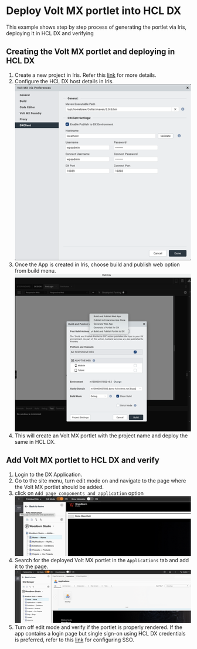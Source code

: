 
# Deploy Volt MX portlet into HCL DX

This example shows step by step process of generating the portlet via Iris, deploying it in HCL DX and verifying

## Creating the Volt MX portlet and deploying in HCL DX

1. Create a new project in Iris. Refer this [link](https://opensource.hcltechsw.com/volt-mx-docs/docs/documentation/index.html) for more details.
2. Configure the HCL DX host details in Iris.
![alt text](image1.png)
3. Once the App is created in Iris, choose build and publish web option from build menu.
![alt text](image2.png)
4. This will create an Volt MX portlet with the project name and deploy the same in HCL DX.


## Add Volt MX portlet to HCL DX and verify
1. Login to the DX Application. 
2. Go to the site menu, turn edit mode on and navigate to the page where the Volt MX portlet should be added. 
3. click on `Add page components and application` option
![alt text](image3.png)
4. Search for the deployed Volt MX portlet in the `Applications` tab and add it to the page.
![alt text](image4.png)
5. Turn off edit mode and verify if the portlet is properly rendered. If the app contains a login page but single sign-on using HCL DX credentials is preferred, refer to this [link](../configuration/index.md#enable-sso-for-dx-and-mx) for configuring SSO.

